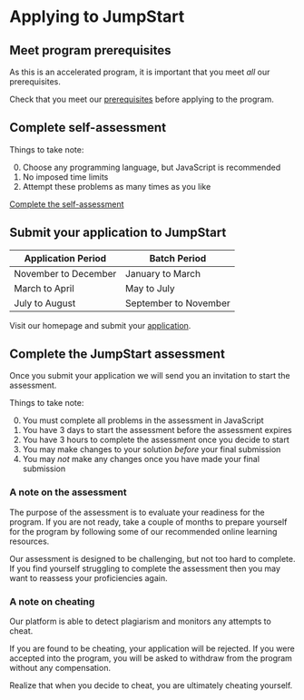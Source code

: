 # Applying to JumpStart

## Meet program prerequisites

As this is an accelerated program, it is important that you meet *all* our prerequisites.

Check that you meet our [prerequisites](/introduction/prerequisite) before applying to the program.

## Complete self-assessment

Things to take note:

0. Choose any programming language, but JavaScript is recommended
0. No imposed time limits
0. Attempt these problems as many times as you like

[Complete the self-assessment](https://www.codewars.com/collections/jumpstart-self-assessment)

## Submit your application to JumpStart

| Application Period   | Batch Period          |
|----------------------|-----------------------|
| November to December | January to March      |
| March to April       | May to July           |
| July to August       | September to November |

Visit our homepage and submit your [application](https://www.thoughtworks.com/jumpstart).

## Complete the JumpStart assessment

Once you submit your application we will send you an invitation to start the assessment.

Things to take note:

0. You must complete all problems in the assessment in JavaScript
0. You have 3 days to start the assessment before the assessment expires
0. You have 3 hours to complete the assessment once you decide to start
0. You may make changes to your solution *before* your final submission
0. You may *not* make any changes once you have made your final submission

### A note on the assessment

The purpose of the assessment is to evaluate your readiness for the program. If you are not ready, take a couple of months to prepare yourself for the program by following some of our recommended online learning resources.

Our assessment is designed to be challenging, but not too hard to complete. If you find yourself struggling to complete the assessment then you may want to reassess your proficiencies again.

### A note on cheating

Our platform is able to detect plagiarism and monitors any attempts to cheat.

If you are found to be cheating, your application will be rejected. If you were accepted into the program, you will be asked to withdraw from the program without any compensation.

Realize that when you decide to cheat, you are ultimately cheating yourself.
